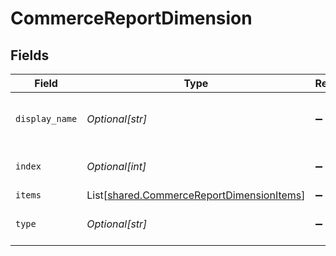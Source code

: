 # CommerceReportDimension


## Fields

| Field                                                                                            | Type                                                                                             | Required                                                                                         | Description                                                                                      |
| ------------------------------------------------------------------------------------------------ | ------------------------------------------------------------------------------------------------ | ------------------------------------------------------------------------------------------------ | ------------------------------------------------------------------------------------------------ |
| `display_name`                                                                                   | *Optional[str]*                                                                                  | :heavy_minus_sign:                                                                               | The dimension's display name.                                                                    |
| `index`                                                                                          | *Optional[int]*                                                                                  | :heavy_minus_sign:                                                                               | The dimension's index.                                                                           |
| `items`                                                                                          | List[[shared.CommerceReportDimensionItems](../../models/shared/commercereportdimensionitems.md)] | :heavy_minus_sign:                                                                               | N/A                                                                                              |
| `type`                                                                                           | *Optional[str]*                                                                                  | :heavy_minus_sign:                                                                               | The dimension's type.                                                                            |